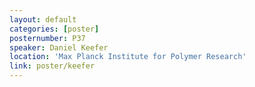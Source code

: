 ```yaml
---
layout: default
categories: [poster]
posternumber: P37
speaker: Daniel Keefer
location: 'Max Planck Institute for Polymer Research'
link: poster/keefer
---
```

